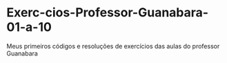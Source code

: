 # Exerc-cios-Professor-Guanabara-01-a-10
Meus primeiros códigos e resoluções de exercícios das aulas do professor Guanabara
